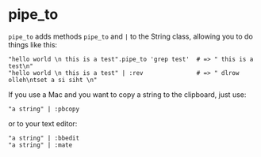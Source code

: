 pipe_to
=======

`pipe_to` adds methods `pipe_to` and `|` to the String class,
allowing you to do things like this:

	"hello world \n this is a test".pipe_to 'grep test'  # => " this is a test\n"
	"hello world \n this is a test" | :rev               # => " dlrow olleh\ntset a si siht \n"

If you use a Mac and you want to copy a string to the clipboard, just use:

	"a string" | :pbcopy

or to your text editor:

	"a string" | :bbedit
	"a string" | :mate

